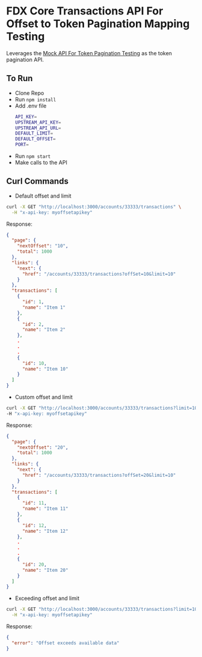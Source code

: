 # FDX Core Transactions API For Offset to Token Pagination Mapping Testing

Leverages the [Mock API For Token Pagination Testing](https://github.com/lbrenman/nodejs-express-mock-token-pagination-api/blob/main/README.md) as the token pagination API.

## To Run

* Clone Repo
* Run `npm install`
* Add .env file
  ```bash
  API_KEY=
  UPSTREAM_API_KEY=
  UPSTREAM_API_URL=
  DEFAULT_LIMIT=
  DEFAULT_OFFSET=
  PORT=
  ```
* Run `npm start`
* Make calls to the API

## Curl Commands

* Default offset and limit
```bash
curl -X GET "http://localhost:3000/accounts/33333/transactions" \
  -H "x-api-key: myoffsetapikey"
```

Response:

```json
{
  "page": {
    "nextOffset": "10",
    "total": 1000
  },
  "links": {
    "next": {
      "href": "/accounts/33333/transactions?offSet=10&limit=10"
    }
  },
  "transactions": [
    {
      "id": 1,
      "name": "Item 1"
    },
    {
      "id": 2,
      "name": "Item 2"
    },
    .
    .
    .
    {
      "id": 10,
      "name": "Item 10"
    }
  ]
}
```

* Custom offset and limit
```bash
curl -X GET "http://localhost:3000/accounts/33333/transactions?limit=10&offSet=10" \
-H "x-api-key: myoffsetapikey"
```

Response:

```json
{
  "page": {
    "nextOffset": "20",
    "total": 1000
  },
  "links": {
    "next": {
      "href": "/accounts/33333/transactions?offSet=20&limit=10"
    }
  },
  "transactions": [
    {
      "id": 11,
      "name": "Item 11"
    },
    {
      "id": 12,
      "name": "Item 12"
    },
    .
    .
    .
    {
      "id": 20,
      "name": "Item 20"
    }
  ]
}
```

* Exceeding offset and limit

```bash
curl -X GET "http://localhost:3000/accounts/33333/transactions?limit=10&offset=2000" \
  -H "x-api-key: myoffsetapikey"
```

Response:

```json
{
  "error": "Offset exceeds available data"
}
```